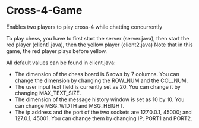 # Cross-4-Game
Enables two players to play cross-4 while chatting concurrently

To play chess, you have to first start the server (server.java), then start
the red player (client1.java), then the yellow player (client2.java)
Note that in this game, the red player plays before yellow.

All default values can be found in client.java:
* The dimension of the chess board is 6 rows by 7 columns. You can 
change the dimension by changing the ROW_NUM and the COL_NUM.
* The user input text field is currently set as 20. You can change it by 
changing MAX_TEXT_SIZE.
* The dimension of the message history window is set as 10 by 10. You can
change MSG_WIDTH and MSG_HEIGHT.
* The ip address and the port of the two sockets are 127.0.0.1, 45000; and 
127.0.1, 45001. You can change them by changing IP, PORT1 and PORT2.
